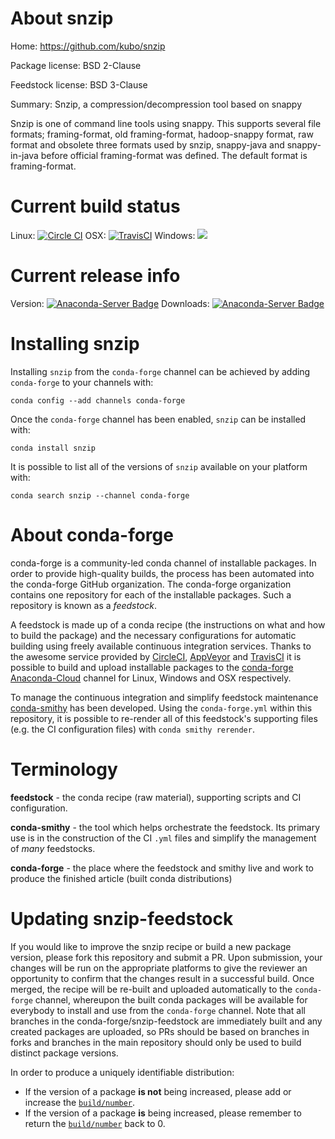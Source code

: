 About snzip
===========

Home: https://github.com/kubo/snzip

Package license: BSD 2-Clause

Feedstock license: BSD 3-Clause

Summary: Snzip, a compression/decompression tool based on snappy

Snzip is one of command line tools using snappy. This supports several file
formats; framing-format, old framing-format, hadoop-snappy format, raw
format and obsolete three formats used by snzip, snappy-java and
snappy-in-java before official framing-format was defined. The default
format is framing-format.


Current build status
====================

Linux: [![Circle CI](https://circleci.com/gh/conda-forge/snzip-feedstock.svg?style=shield)](https://circleci.com/gh/conda-forge/snzip-feedstock)
OSX: [![TravisCI](https://travis-ci.org/conda-forge/snzip-feedstock.svg?branch=master)](https://travis-ci.org/conda-forge/snzip-feedstock)
Windows: ![](https://cdn.rawgit.com/conda-forge/conda-smithy/90845bba35bec53edac7a16638aa4d77217a3713/conda_smithy/static/disabled.svg)

Current release info
====================
Version: [![Anaconda-Server Badge](https://anaconda.org/conda-forge/snzip/badges/version.svg)](https://anaconda.org/conda-forge/snzip)
Downloads: [![Anaconda-Server Badge](https://anaconda.org/conda-forge/snzip/badges/downloads.svg)](https://anaconda.org/conda-forge/snzip)

Installing snzip
================

Installing `snzip` from the `conda-forge` channel can be achieved by adding `conda-forge` to your channels with:

```
conda config --add channels conda-forge
```

Once the `conda-forge` channel has been enabled, `snzip` can be installed with:

```
conda install snzip
```

It is possible to list all of the versions of `snzip` available on your platform with:

```
conda search snzip --channel conda-forge
```


About conda-forge
=================

conda-forge is a community-led conda channel of installable packages.
In order to provide high-quality builds, the process has been automated into the
conda-forge GitHub organization. The conda-forge organization contains one repository
for each of the installable packages. Such a repository is known as a *feedstock*.

A feedstock is made up of a conda recipe (the instructions on what and how to build
the package) and the necessary configurations for automatic building using freely
available continuous integration services. Thanks to the awesome service provided by
[CircleCI](https://circleci.com/), [AppVeyor](http://www.appveyor.com/)
and [TravisCI](https://travis-ci.org/) it is possible to build and upload installable
packages to the [conda-forge](https://anaconda.org/conda-forge)
[Anaconda-Cloud](http://docs.anaconda.org/) channel for Linux, Windows and OSX respectively.

To manage the continuous integration and simplify feedstock maintenance
[conda-smithy](http://github.com/conda-forge/conda-smithy) has been developed.
Using the ``conda-forge.yml`` within this repository, it is possible to re-render all of
this feedstock's supporting files (e.g. the CI configuration files) with ``conda smithy rerender``.


Terminology
===========

**feedstock** - the conda recipe (raw material), supporting scripts and CI configuration.

**conda-smithy** - the tool which helps orchestrate the feedstock.
                   Its primary use is in the construction of the CI ``.yml`` files
                   and simplify the management of *many* feedstocks.

**conda-forge** - the place where the feedstock and smithy live and work to
                  produce the finished article (built conda distributions)


Updating snzip-feedstock
========================

If you would like to improve the snzip recipe or build a new
package version, please fork this repository and submit a PR. Upon submission,
your changes will be run on the appropriate platforms to give the reviewer an
opportunity to confirm that the changes result in a successful build. Once
merged, the recipe will be re-built and uploaded automatically to the
`conda-forge` channel, whereupon the built conda packages will be available for
everybody to install and use from the `conda-forge` channel.
Note that all branches in the conda-forge/snzip-feedstock are
immediately built and any created packages are uploaded, so PRs should be based
on branches in forks and branches in the main repository should only be used to
build distinct package versions.

In order to produce a uniquely identifiable distribution:
 * If the version of a package **is not** being increased, please add or increase
   the [``build/number``](http://conda.pydata.org/docs/building/meta-yaml.html#build-number-and-string).
 * If the version of a package **is** being increased, please remember to return
   the [``build/number``](http://conda.pydata.org/docs/building/meta-yaml.html#build-number-and-string)
   back to 0.
